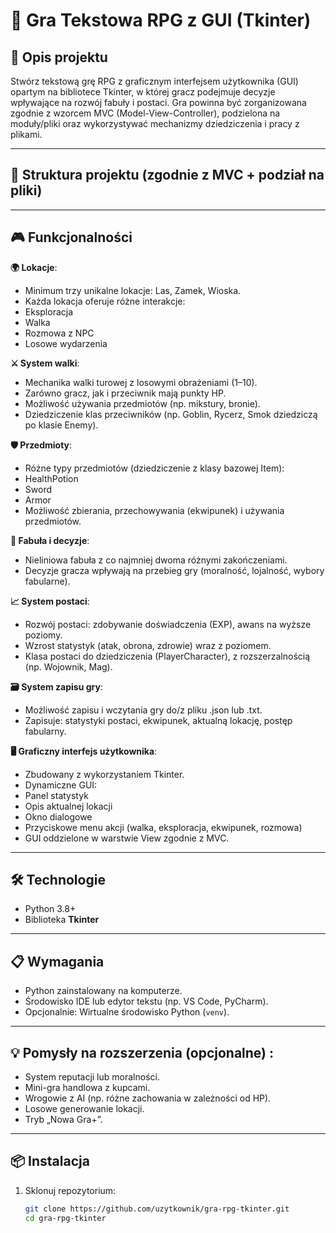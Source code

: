 # 🚀 Gra Tekstowa RPG z GUI (Tkinter)

## **📜 Opis projektu**
Stwórz tekstową grę RPG z graficznym interfejsem użytkownika (GUI) opartym na bibliotece Tkinter, w której gracz podejmuje decyzje wpływające na rozwój fabuły i postaci. Gra powinna być zorganizowana zgodnie z wzorcem MVC (Model-View-Controller), podzielona na moduły/pliki oraz wykorzystywać mechanizmy dziedziczenia i pracy z plikami.

---

## **🧱 Struktura projektu (zgodnie z MVC + podział na pliki)**

---

## **🎮 Funkcjonalności**
**🌍 Lokacje**:
- Minimum trzy unikalne lokacje: Las, Zamek, Wioska.
- Każda lokacja oferuje różne interakcje:
- Eksploracja
- Walka
- Rozmowa z NPC
- Losowe wydarzenia

**⚔️ System walki**:
- Mechanika walki turowej z losowymi obrażeniami (1–10).
- Zarówno gracz, jak i przeciwnik mają punkty HP.
- Możliwość używania przedmiotów (np. mikstury, bronie).
- Dziedziczenie klas przeciwników (np. Goblin, Rycerz, Smok dziedziczą po klasie Enemy).

**🛡️ Przedmioty**:
- Różne typy przedmiotów (dziedziczenie z klasy bazowej Item):
- HealthPotion
- Sword
- Armor
- Możliwość zbierania, przechowywania (ekwipunek) i używania przedmiotów.

**📖 Fabuła i decyzje**:
- Nieliniowa fabuła z co najmniej dwoma różnymi zakończeniami.
- Decyzje gracza wpływają na przebieg gry (moralność, lojalność, wybory fabularne).

**📈 System postaci**:
- Rozwój postaci: zdobywanie doświadczenia (EXP), awans na wyższe poziomy.
- Wzrost statystyk (atak, obrona, zdrowie) wraz z poziomem.
- Klasa postaci do dziedziczenia (PlayerCharacter), z rozszerzalnością (np. Wojownik, Mag).

**🗃️ System zapisu gry**:
- Możliwość zapisu i wczytania gry do/z pliku .json lub .txt.
- Zapisuje: statystyki postaci, ekwipunek, aktualną lokację, postęp fabularny.

**🖥️ Graficzny interfejs użytkownika**:
- Zbudowany z wykorzystaniem Tkinter.
- Dynamiczne GUI:
- Panel statystyk
- Opis aktualnej lokacji
- Okno dialogowe
- Przyciskowe menu akcji (walka, eksploracja, ekwipunek, rozmowa)
- GUI oddzielone w warstwie View zgodnie z MVC.

---

## **🛠️ Technologie**
- Python 3.8+
- Biblioteka **Tkinter**

---

## **📋 Wymagania**
- Python zainstalowany na komputerze.
- Środowisko IDE lub edytor tekstu (np. VS Code, PyCharm).
- Opcjonalnie: Wirtualne środowisko Python (`venv`).

---

## **💡 Pomysły na rozszerzenia (opcjonalne)** :
- System reputacji lub moralności.
- Mini-gra handlowa z kupcami.
- Wrogowie z AI (np. różne zachowania w zależności od HP).
- Losowe generowanie lokacji.
- Tryb „Nowa Gra+”.

---

## **📦 Instalacja**
1. Sklonuj repozytorium:
   ```bash
   git clone https://github.com/uzytkownik/gra-rpg-tkinter.git
   cd gra-rpg-tkinter

